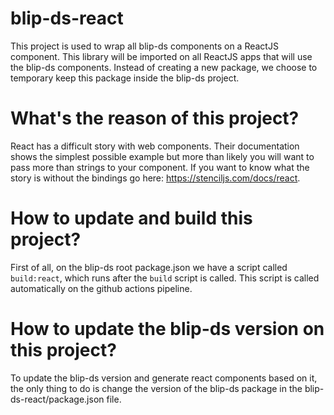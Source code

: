 # blip-ds-react
This project is used to wrap all blip-ds components on a ReactJS component. This library will be imported on all ReactJS apps that will use the blip-ds components. Instead of creating a new package, we choose to temporary keep this package inside the blip-ds project.

# What's the reason of this project?
React has a difficult story with web components. Their documentation shows the simplest possible example but more than likely you will want to pass more than strings to your component. If you want to know what the story is without the bindings go here: https://stenciljs.com/docs/react.

# How to update and build this project?
First of all, on the blip-ds root package.json we have a script called ```build:react```, which runs after the ```build``` script is called. This script is called automatically on the github actions pipeline.

# How to update the blip-ds version on this project?
To update the blip-ds version and generate react components based on it, the only thing to do is change the version of the blip-ds package in the blip-ds-react/package.json file.